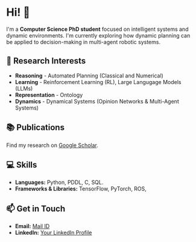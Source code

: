 # Hi! 🤖

I'm a **Computer Science PhD student** focused on intelligent systems and dynamic environments. I'm currently exploring how dynamic planning can be applied to decision-making in multi-agent robotic systems.

## 🔬 Research Interests

- **Reasoning** - Automated Planning (Classical and Numerical)
- **Learning** - Reinforcement Learning (RL), Large Langugage Models (LLMs)
- **Representation** - Ontology
- **Dynamics** - Dynamical Systems (Opinion Networks & Multi-Agent Systems)

## 📚 Publications

Find my research on [Google Scholar](https://scholar.google.com/citations?user=4jmlBaYAAAAJ&hl=en).

## 💻 Skills

- **Languages:** Python, PDDL, C, SQL.
- **Frameworks & Libraries:** TensorFlow, PyTorch, ROS, 

## 📫 Get in Touch

- **Email:** [Mail ID](mailto:muppasanibharath.18@gmail.com)
- **LinkedIn:** [Your LinkedIn Profile](https://www.linkedin.com/in/bharath-9798/)
